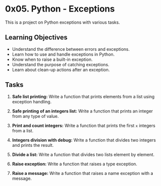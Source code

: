 # 0x05. Python - Exceptions

This is a project on Python exceptions with various tasks. 

## Learning Objectives

- Understand the difference between errors and exceptions.
- Learn how to use and handle exceptions in Python.
- Know when to raise a built-in exception.
- Understand the purpose of catching exceptions.
- Learn about clean-up actions after an exception.

## Tasks

1. **Safe list printing:** Write a function that prints elements from a list using exception handling.

2. **Safe printing of an integers list:** Write a function that prints an integer from any type of value.

3. **Print and count integers:** Write a function that prints the first `x` integers from a list.

4. **Integers division with debug:** Write a function that divides two integers and prints the result.

5. **Divide a list:** Write a function that divides two lists element by element.

6. **Raise exception:** Write a function that raises a type exception.

7. **Raise a message:** Write a function that raises a name exception with a message.

